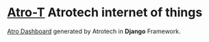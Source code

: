 
# [Atro-T](https://github.com/nimadorostkar/Atro-T) Atrotech internet of things

[Atro Dashboard](https://github.com/nimadorostkar/django_dashboard) generated by Atrotech in **Django** Framework.

